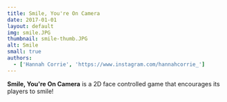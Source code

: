 ```yaml
---
title: Smile, You're On Camera
date: 2017-01-01
layout: default
img: smile.JPG
thumbnail: smile-thumb.JPG
alt: Smile
small: true
authors:
  - ['Hannah Corrie', 'https://www.instagram.com/hannahcorrie_']
---
```

<b>Smile, You're On Camera</b> is a 2D face controlled game that encourages its players to smile!
